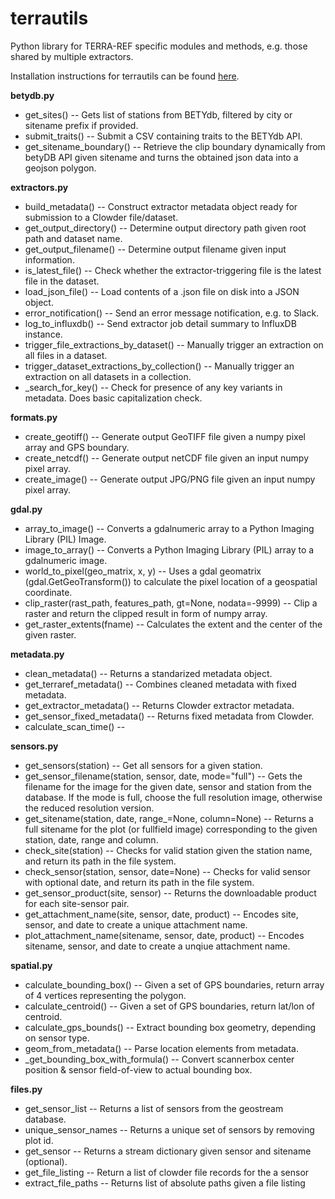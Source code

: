 # terrautils
Python library for TERRA-REF specific modules and methods, e.g. those shared by multiple extractors.

Installation instructions for terrautils can be found [here](https://pypi.org/project/terrautils/). 

**betydb.py**
* get\_sites() -- Gets list of stations from BETYdb, filtered by city or sitename prefix if provided.
* submit\_traits() -- Submit a CSV containing traits to the BETYdb API.
* get\_sitename\_boundary() -- Retrieve the clip boundary dynamically from betyDB API given sitename
    and turns the obtained json data into a geojson polygon.

**extractors.py**
* build\_metadata() -- Construct extractor metadata object ready for submission to a Clowder file/dataset.
* get\_output\_directory() -- Determine output directory path given root path and dataset name.
* get\_output\_filename() -- Determine output filename given input information.
* is\_latest\_file() -- Check whether the extractor-triggering file is the latest file in the dataset.
* load\_json\_file() -- Load contents of a .json file on disk into a JSON object.
* error\_notification() -- Send an error message notification, e.g. to Slack.
* log\_to\_influxdb() -- Send extractor job detail summary to InfluxDB instance.
* trigger\_file\_extractions\_by\_dataset() -- Manually trigger an extraction on all files in a dataset.
* trigger\_dataset\_extractions\_by\_collection() -- Manually trigger an extraction on all datasets in a collection.
* \_search\_for\_key() -- Check for presence of any key variants in metadata. Does basic capitalization check.

**formats.py**
* create\_geotiff() -- Generate output GeoTIFF file given a numpy pixel array and GPS boundary.
* create\_netcdf() -- Generate output netCDF file given an input numpy pixel array.
* create\_image() -- Generate output JPG/PNG file given an input numpy pixel array.

**gdal.py**
* array\_to\_image() -- Converts a gdalnumeric array to a Python Imaging Library (PIL) Image.
* image\_to\_array() -- Converts a Python Imaging Library (PIL) array to a gdalnumeric image.
* world\_to\_pixel(geo\_matrix, x, y) -- Uses a gdal geomatrix (gdal.GetGeoTransform()) to calculate the 
    pixel location of a geospatial coordinate.
* clip\_raster(rast\_path, features\_path, gt=None, nodata=-9999) -- Clip a raster and return the clipped
    result in form of numpy array.
* get\_raster\_extents(fname) -- Calculates the extent and the center of the given raster.

**metadata.py**
* clean\_metadata() -- Returns a standarized metadata object.
* get\_terraref\_metadata() -- Combines cleaned metadata with fixed metadata.
* get\_extractor\_metadata() -- Returns Clowder extractor metadata.
* get\_sensor\_fixed\_metadata() -- Returns fixed metadata from Clowder.
* calculate\_scan\_time() -- 

**sensors.py**
* get\_sensors(station) -- Get all sensors for a given station.
* get\_sensor\_filename(station, sensor, date, mode="full") -- Gets the filename for the image for the 
    given date, sensor and station from the database. If the mode is full, choose the full resolution 
    image, otherwise the reduced resolution version.
* get\_sitename(station, date, range\_=None, column=None) -- Returns a full sitename for the plot (or 
    fullfield image) corresponding to the given station, date, range and column.
* check\_site(station) -- Checks for valid station given the station name, and return its path in the 
    file system.
* check\_sensor(station, sensor, date=None) -- Checks for valid sensor with optional date, and return 
    its path in the file system.
* get\_sensor\_product(site, sensor) -- Returns the downloadable product for each site-sensor pair.
* get\_attachment\_name(site, sensor, date, product) -- Encodes site, sensor, and date to create a 
    unique attachment name.
* plot\_attachment\_name(sitename, sensor, date, product) -- Encodes sitename, sensor, and date to 
    create a unqiue attachment name.

**spatial.py**
* calculate\_bounding\_box() -- Given a set of GPS boundaries, return array of 4 vertices representing the polygon.
* calculate\_centroid() -- Given a set of GPS boundaries, return lat/lon of centroid.
* calculate\_gps\_bounds() -- Extract bounding box geometry, depending on sensor type.
* geom\_from\_metadata() -- Parse location elements from metadata.
* \_get\_bounding\_box\_with\_formula() -- Convert scannerbox center position & sensor field-of-view to actual bounding box.

**files.py**
* get\_sensor\_list -- Returns a list of sensors from the geostream database.
* unique\_sensor\_names -- Returns a unique set of sensors by removing plot id.
* get\_sensor -- Returns a stream dictionary given sensor and sitename (optional).
* get\_file\_listing -- Return a list of clowder file records for the a sensor
* extract\_file\_paths -- Returns list of absolute paths given a file listing
